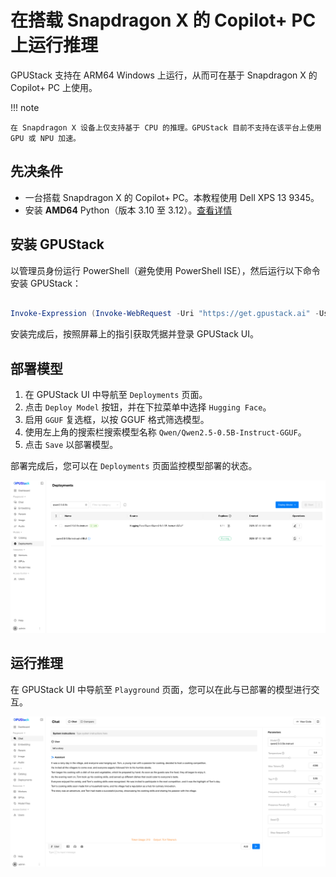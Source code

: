 # 在搭载 Snapdragon X 的 Copilot+ PC 上运行推理

GPUStack 支持在 ARM64 Windows 上运行，从而可在基于 Snapdragon X 的 Copilot+ PC 上使用。

!!! note

    在 Snapdragon X 设备上仅支持基于 CPU 的推理。GPUStack 目前不支持在该平台上使用 GPU 或 NPU 加速。

## 先决条件

- 一台搭载 Snapdragon X 的 Copilot+ PC。本教程使用 Dell XPS 13 9345。
- 安装 **AMD64** Python（版本 3.10 至 3.12）。[查看详情](../installation/installation-requirements.md#supported-architectures)

## 安装 GPUStack

以管理员身份运行 PowerShell（避免使用 PowerShell ISE），然后运行以下命令安装 GPUStack：

```powershell

Invoke-Expression (Invoke-WebRequest -Uri "https://get.gpustack.ai" -UseBasicParsing).Content

```

安装完成后，按照屏幕上的指引获取凭据并登录 GPUStack UI。

## 部署模型

1. 在 GPUStack UI 中导航至 `Deployments` 页面。
2. 点击 `Deploy Model` 按钮，并在下拉菜单中选择 `Hugging Face`。
3. 启用 `GGUF` 复选框，以按 GGUF 格式筛选模型。
4. 使用左上角的搜索栏搜索模型名称 `Qwen/Qwen2.5-0.5B-Instruct-GGUF`。
5. 点击 `Save` 以部署模型。

部署完成后，您可以在 `Deployments` 页面监控模型部署的状态。

![llama3.2](../../assets/tutorials/running-on-copilot-plus-pcs-with-snapdragon-x/qwen2.5.png)

## 运行推理

在 GPUStack UI 中导航至 `Playground` 页面，您可以在此与已部署的模型进行交互。

![playground](../../assets/tutorials/running-on-copilot-plus-pcs-with-snapdragon-x/playground.png)